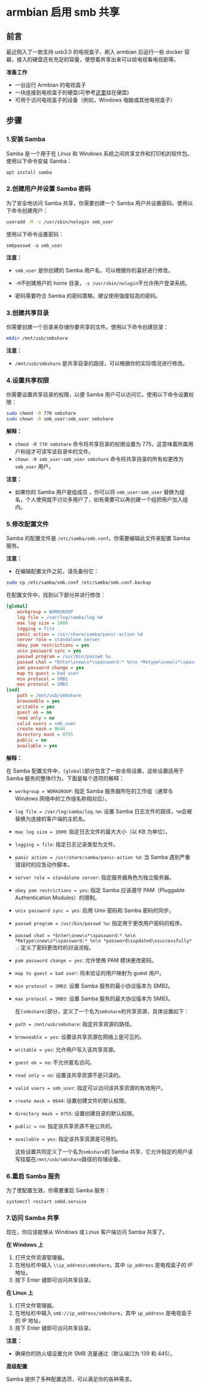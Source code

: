 # armbian 启用 smb 共享

## 前言

最近购入了一款支持 usb3.0 的电视盒子，刷入 armbian 后运行一些 docker 容器，接入的硬盘还有充足的容量，便想着共享出来可以给电视看电视剧等。

**准备工作**

- 一台运行 Armbian 的电视盒子
- 一块连接到电视盒子的硬盘(可参考[这里](../study/questions/linux.html#_4-挂载-usb-硬盘并设置开机自动挂载)挂在硬盘)
- 可用于访问电视盒子的设备（例如，Windows 电脑或其他电视盒子）

## **步骤**

### 1.安装 Samba

Samba 是一个用于在 Linux 和 Windows 系统之间共享文件和打印机的软件包。使用以下命令安装 Samba：

```sh
apt install samba
```

### 2.创建用户并设置 Samba 密码

为了安全地访问 Samba 共享，你需要创建一个 Samba 用户并设置密码。使用以下命令创建用户：

```sh
useradd -M -s /usr/sbin/nologin smb_user
```

使用以下命令设置密码：

```
smbpasswd -a smb_user
```

**注意：**

- `smb_user` 是你创建的 Samba 用户名，可以根据你的喜好进行修改。

- `-M`不创建用户的 home 目录，`-s /usr/sbin/nologin`不允许用户登录系统。

- 密码需要符合 Samba 的密码策略，建议使用强度较高的密码。

### 3.创建共享目录

你需要创建一个目录来存储你要共享的文件。使用以下命令创建目录：

```sh
mkdir /mnt/usb/smbshare
```

**注意：**

- `/mnt/usb/smbshare` 是共享目录的路径，可以根据你的实际情况进行修改。

### 4.设置共享权限

你需要设置共享目录的权限，以便 Samba 用户可以访问它。使用以下命令设置权限：

```sh
sudo chmod -R 770 smbshare
sudo chown -R smb_user:smb_user smbshare
```

**解释：**

- `chmod -R 770 smbshare` 命令将共享目录的权限设置为 775，这意味着所属用户和组才可读写该目录中的文件。
- `chown -R smb_user:smb_user smbshare` 命令将共享目录的所有权更改为 `smb_user` 用户。

**注意：**

- 如果你的 Samba 用户是组成员 ，你可以将 `smb_user:smb_user` 替换为组名，个人使用就不讨论多用户了，如有需要可以再创建一个组把用户加入组内。

### 5.修改配置文件

Samba 的配置文件是 `/etc/samba/smb.conf`。你需要编辑此文件来配置 Samba 服务。

**注意：**

- 在编辑配置文件之前，请先备份它：

```sh
sudo cp /etc/samba/smb.conf /etc/samba/smb.conf.backup
```

在配置文件中，找到以下部分并进行修改：

```ini
[global]
    workgroup = WORKGROUP
    log file = /var/log/samba/log.%m
    max log size = 1000
    logging = file
    panic action = /usr/share/samba/panic-action %d
    server role = standalone server
    obey pam restrictions = yes
    unix password sync = yes
    passwd program = /usr/bin/passwd %u
    passwd chat = *Enter\snew\s*\spassword:* %n\n *Retype\snew\s*\spassword:* %n\n *password\supdated\ssuccessfully* .
    pam password change = yes
    map to guest = bad user
    min protocol = SMB2
    max protocol = SMB3
[ssd]
    path = /mnt/usb/smbshare
    browseable = yes
    writable = yes
    guest ok = no
    read only = no
    valid users = smb_user
    create mask = 0644
    directory mask = 0755
    public = no
    available = yes
```

**解释：**

在 Samba 配置文件中，`[global]`部分包含了一些全局设置，这些设置适用于 Samba 服务的整体行为。下面是每个选项的解释：

- `workgroup = WORKGROUP`: 指定 Samba 服务器所在的工作组（通常与 Windows 网络中的工作组名称相对应）。
- `log file = /var/log/samba/log.%m`: 设置 Samba 日志文件的路径，`%m`会被替换为连接的客户端的主机名。
- `max log size = 1000`: 指定日志文件的最大大小（以 KB 为单位）。
- `logging = file`: 指定日志记录类型为文件。
- `panic action = /usr/share/samba/panic-action %d`: 当 Samba 遇到严重错误时的应急动作脚本。
- `server role = standalone server`: 指定服务器角色为独立服务器。
- `obey pam restrictions = yes`: 指定 Samba 应该遵守 PAM（Pluggable Authentication Modules）的限制。
- `unix password sync = yes`: 启用 Unix 密码和 Samba 密码的同步。
- `passwd program = /usr/bin/passwd %u`: 指定用于更改用户密码的程序。
- `passwd chat = *Enter\snew\s*\spassword:* %n\n *Retype\snew\s*\spassword:* %n\n *password\supdated\ssuccessfully* .`: 定义了密码更改时的对话流程。
- `pam password change = yes`: 允许使用 PAM 模块更改密码。
- `map to guest = bad user`: 将未验证的用户映射为 guest 用户。
- `min protocol = SMB2`: 设置 Samba 服务的最小协议版本为 SMB2。
- `max protocol = SMB3`: 设置 Samba 服务的最大协议版本为 SMB3。

  在`[smbshare]`部分，定义了一个名为`smbshare`的共享资源，具体设置如下：

- `path = /mnt/usb/smbshare`: 指定共享资源的路径。
- `browseable = yes`: 设置该共享资源在网络上是可见的。
- `writable = yes`: 允许用户写入该共享资源。
- `guest ok = no`: 不允许匿名访问。
- `read only = no`: 设置该共享资源不是只读的。
- `valid users = smb_user`: 指定可以访问该共享资源的有效用户。
- `create mask = 0644`: 设置创建文件的默认权限。
- `directory mask = 0755`: 设置创建目录的默认权限。
- `public = no`: 指定该共享资源不是公共的。
- `available = yes`: 指定该共享资源是可用的。

  这些设置共同定义了一个名为`smbshare`的 Samba 共享，它允许指定的用户读写挂载在`/mnt/usb/smbshare`路径的存储设备。

### 6.重启 Samba 服务

为了使配置生效，你需要重启 Samba 服务：

```
systemctl restart smbd.service
```

### 7.访问 Samba 共享

现在，你应该能够从 Windows 或 Linux 客户端访问 Samba 共享了。

**在 Windows 上**

1. 打开文件资源管理器。
2. 在地址栏中输入 `\\ip_address\smbshare`，其中 `ip_address` 是电视盒子的 IP 地址。
3. 按下 Enter 键即可访问共享目录。

**在 Linux 上**

1. 打开文件管理器。
2. 在地址栏中输入 `smb://ip_address/smbshare`，其中 `ip_address` 是电视盒子的 IP 地址。
3. 按下 Enter 键即可访问共享目录。

**注意：**

- 确保你的防火墙设置允许 SMB 流量通过（默认端口为 139 和 445）。

**高级配置**

Samba 提供了多种配置选项，可以满足你的各种需求。
